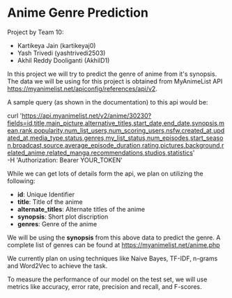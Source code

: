 # Anime Genre Prediction

Project by Team 10: 

* Kartikeya Jain (kartikeyaj0)
* Yash Trivedi  (yashtrivedi2503)
* Akhil Reddy Dooliganti (AkhilD1)
 
 
In this project we will try to predict the genre of anime from it's synopsis. The data we will be using for this project is obtained from MyAnimeList API https://myanimelist.net/apiconfig/references/api/v2.

A sample query (as shown in the documentation) to this api would be:

curl 'https://api.myanimelist.net/v2/anime/30230?fields=id,title,main_picture,alternative_titles,start_date,end_date,synopsis,mean,rank,popularity,num_list_users,num_scoring_users,nsfw,created_at,updated_at,media_type,status,genres,my_list_status,num_episodes,start_season,broadcast,source,average_episode_duration,rating,pictures,background,related_anime,related_manga,recommendations,studios,statistics' \
-H 'Authorization: Bearer YOUR_TOKEN'


While we can get lots of details form the api, we plan on utilizing the following:

* **id**: Unique Identifier
* **title**: Title of the anime
* **alternate_titles**: Alternate titles of the anime
* **synopsis**: Short plot discription
* **genres**: Genre of the anime

We will be using the **synopsis** from this above data to predict the genre. A complete list of genres can be found at https://myanimelist.net/anime.php

We currently plan on using techniques like Naive Bayes, TF-IDF, n-grams and Word2Vec to achieve the task.

To measure the performance of our model on the test set, we will use metrics like accuracy, error rate, precision and recall, and F-scores.

